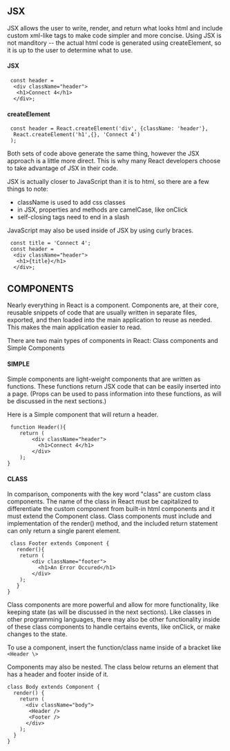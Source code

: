 ## JSX
 JSX allows the user to write, render, and return what looks html and include custom xml-like tags to make code simpler and more concise.  Using JSX is not manditory -- the actual html code is generated using createElement, so it is up to the user to determine what to use.

#### JSX

~~~
 const header =
  <div className="header">
   <h1>Connect 4</h1>
  </div>;
~~~

#### createElement

~~~
 const header = React.createElement('div', {className: 'header'},
  React.createElement('h1',{}, 'Connect 4')
 );
~~~

 Both sets of code above generate the same thing, however the JSX approach is a little more direct. This is why many React developers choose to take advantage of JSX in their code.

 JSX is actually closer to JavaScript than it is to html, so there are a few things to note:
  * className is used to add css classes
  * in JSX, properties and methods are camelCase, like onClick
  * self-closing tags need to end in a slash

 JavaScript may also be used inside of JSX by using curly braces.

~~~
 const title = 'Connect 4';
 const header =
  <div className="header">
   <h1>{title}</h1>
  </div>;
~~~


## COMPONENTS
 Nearly everything in React is a component.  Components are, at their core, reusable snippets of code that are usually written in separate files, exported, and then loaded into the main application to reuse as needed.  This makes the main application easier to read.

There are two main types of components in React: Class components and Simple Components

#### SIMPLE

 Simple components are light-weight components that are written as functions.  These functions return JSX code that can be easily inserted into a page. (Props can be used to pass information into these functions, as will be discussed in the next sections.)

 Here is a Simple component that will return a header.

~~~
 function Header(){
    return (
        <div className="header">
          <h1>Connect 4</h1>
        </div>
    );
}
~~~

#### CLASS

 In comparison, components with the key word "class" are custom class components.  The name of the class in React must be capitalized to differentiate the custom component from built-in html components and it must extend the Component class. Class components must include  and implementation of the render() method, and the included return statement can only return a single parent element.

~~~
 class Footer extends Component {
   render(){
    return (
        <div className="footer">
          <h1>An Error Occured</h1>
        </div>
    );
   }
}
~~~

 Class components are more powerful and allow for more functionality, like keeping state (as will be discussed in the next sections).  Like classes in other programming languages, there may also be other functionality inside of these class components to handle certains events, like onClick, or make changes to the state.

To use a component, insert the function/class name inside of a bracket like `<Header \>`

Components may also be nested.  The class below returns an element that has a header and footer inside of it.

~~~
class Body extends Component {
  render() {
    return (
      <div className="body">
       <Header />
       <Footer />
      </div>
    );
  }
}
~~~
